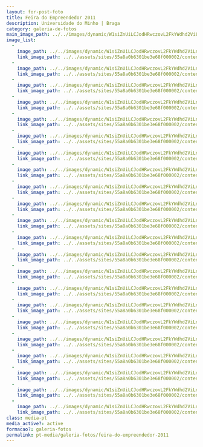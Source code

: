 ```yaml
---
layout: for-post-foto
title: Feira do Empreendedor 2011
description: Universidade do Minho | Braga
category: galeria-de-fotos
main_image_path: ../../images/dynamic/W1siZnUiLCJodHRwczovL2FkYWdhd2ViLnMzLmFtYXpvbmF/sdc1007567d6.jpg?sha=ebf62a29d9b809d8
image_list: 
  - 
    image_path: ../../images/dynamic/W1siZnUiLCJodHRwczovL2FkYWdhd2ViLnMzLmFtYXpvbmF/sdc1007567d6.jpg?sha=ebf62a29d9b809d8
    link_image_path: ../../assets/sites/55a8a0b6301be3e68f000002/content_entry55a8a2cd301be39651000019/55a8a49c301be30497000087/files/sdc10075495f.jpg?1437122307
  - 
    image_path: ../../images/dynamic/W1siZnUiLCJodHRwczovL2FkYWdhd2ViLnMzLmFtYXpvbmF/sdc100898cef.jpg?sha=45d62d212889df13
    link_image_path: ../../assets/sites/55a8a0b6301be3e68f000002/content_entry55a8a2cd301be39651000019/55a8a49f301be32f7f000088/files/sdc10089b601.jpg?1437122310
  - 
    image_path: ../../images/dynamic/W1siZnUiLCJodHRwczovL2FkYWdhd2ViLnMzLmFtYXpvbmF/sdc100925182.jpg?sha=fa52a2fb78cfba13
    link_image_path: ../../assets/sites/55a8a0b6301be3e68f000002/content_entry55a8a2cd301be39651000019/55a8a4a2301be36176000089/files/sdc10092fa50.jpg?1437122313
  - 
    image_path: ../../images/dynamic/W1siZnUiLCJodHRwczovL2FkYWdhd2ViLnMzLmFtYXpvbmF/sdc10096ba32.jpg?sha=e1ddf259907f0777
    link_image_path: ../../assets/sites/55a8a0b6301be3e68f000002/content_entry55a8a2cd301be39651000019/55a8a4a5301be37a3f00008a/files/sdc100969f4b.jpg?1437122316
  - 
    image_path: ../../images/dynamic/W1siZnUiLCJodHRwczovL2FkYWdhd2ViLnMzLmFtYXpvbmF/sdc10087db37.jpg?sha=926b88f09f616689
    link_image_path: ../../assets/sites/55a8a0b6301be3e68f000002/content_entry55a8a2cd301be39651000019/55a8a4a8301be39c8300008b/files/sdc10087d630.jpg?1437122319
  - 
    image_path: ../../images/dynamic/W1siZnUiLCJodHRwczovL2FkYWdhd2ViLnMzLmFtYXpvbmF/sdc10100f5a9.jpg?sha=01c007596bfe52d3
    link_image_path: ../../assets/sites/55a8a0b6301be3e68f000002/content_entry55a8a2cd301be39651000019/55a8a4ab301be3307200008c/files/sdc10100273a.jpg?1437122322
  - 
    image_path: ../../images/dynamic/W1siZnUiLCJodHRwczovL2FkYWdhd2ViLnMzLmFtYXpvbmF/sdc100971839.jpg?sha=6abb88a8941d5609
    link_image_path: ../../assets/sites/55a8a0b6301be3e68f000002/content_entry55a8a2cd301be39651000019/55a8a4ae301be39ed600008d/files/sdc100979812.jpg?1437122326
  - 
    image_path: ../../images/dynamic/W1siZnUiLCJodHRwczovL2FkYWdhd2ViLnMzLmFtYXpvbmF/sdc101041cf7.jpg?sha=0fb761a4de882802
    link_image_path: ../../assets/sites/55a8a0b6301be3e68f000002/content_entry55a8a2cd301be39651000019/55a8a4b1301be3c9d400008e/files/sdc10104c7ba.jpg?1437122329
  - 
    image_path: ../../images/dynamic/W1siZnUiLCJodHRwczovL2FkYWdhd2ViLnMzLmFtYXpvbmF/sdc101015338.jpg?sha=135b726d0e39ff84
    link_image_path: ../../assets/sites/55a8a0b6301be3e68f000002/content_entry55a8a2cd301be39651000019/55a8a4b5301be31ebd00008f/files/sdc101018783.jpg?1437122332
  - 
    image_path: ../../images/dynamic/W1siZnUiLCJodHRwczovL2FkYWdhd2ViLnMzLmFtYXpvbmF/sdc10109ed03.jpg?sha=0abf40ed146c1262
    link_image_path: ../../assets/sites/55a8a0b6301be3e68f000002/content_entry55a8a2cd301be39651000019/55a8a4b8301be31ebd000090/files/sdc101095d55.jpg?1437122335
  - 
    image_path: ../../images/dynamic/W1siZnUiLCJodHRwczovL2FkYWdhd2ViLnMzLmFtYXpvbmF/sdc101139bb0.jpg?sha=b6ba3f42b3b87b46
    link_image_path: ../../assets/sites/55a8a0b6301be3e68f000002/content_entry55a8a2cd301be39651000019/55a8a4bb301be3f1dc000091/files/sdc1011321b3.jpg?1437122338
  - 
    image_path: ../../images/dynamic/W1siZnUiLCJodHRwczovL2FkYWdhd2ViLnMzLmFtYXpvbmF/sdc10072ce66.jpg?sha=770e281a5f10391b
    link_image_path: ../../assets/sites/55a8a0b6301be3e68f000002/content_entry55a8a2cd301be39651000019/55a8a4be301be3f522000092/files/sdc10072f474.jpg?1437122341
  - 
    image_path: ../../images/dynamic/W1siZnUiLCJodHRwczovL2FkYWdhd2ViLnMzLmFtYXpvbmF/sdc101173546.jpg?sha=aef5b65a04f39fbd
    link_image_path: ../../assets/sites/55a8a0b6301be3e68f000002/content_entry55a8a2cd301be39651000019/55a8a4c1301be38d9c000093/files/sdc1011782c2.jpg?1437122344
  - 
    image_path: ../../images/dynamic/W1siZnUiLCJodHRwczovL2FkYWdhd2ViLnMzLmFtYXpvbmF/sdc101152bcf.jpg?sha=666d0b0b4d9e1489
    link_image_path: ../../assets/sites/55a8a0b6301be3e68f000002/content_entry55a8a2cd301be39651000019/55a8a4c4301be3a642000094/files/sdc10115f8bf.jpg?1437122347
  - 
    image_path: ../../images/dynamic/W1siZnUiLCJodHRwczovL2FkYWdhd2ViLnMzLmFtYXpvbmF/sdc101194859.jpg?sha=1ba64b18ab8c7298
    link_image_path: ../../assets/sites/55a8a0b6301be3e68f000002/content_entry55a8a2cd301be39651000019/55a8a4c8301be34ca6000095/files/sdc101192fe7.jpg?1437122351
  - 
    image_path: ../../images/dynamic/W1siZnUiLCJodHRwczovL2FkYWdhd2ViLnMzLmFtYXpvbmF/sdc101210950.jpg?sha=a3f0cdbfe6c46c59
    link_image_path: ../../assets/sites/55a8a0b6301be3e68f000002/content_entry55a8a2cd301be39651000019/55a8a4cb301be35122000096/files/sdc10121413c.jpg?1437122354
  - 
    image_path: ../../images/dynamic/W1siZnUiLCJodHRwczovL2FkYWdhd2ViLnMzLmFtYXpvbmF/sdc10120ba35.jpg?sha=e7d0d036313259df
    link_image_path: ../../assets/sites/55a8a0b6301be3e68f000002/content_entry55a8a2cd301be39651000019/55a8a4ce301be3dede000097/files/sdc1012062fe.jpg?1437122357
  - 
    image_path: ../../images/dynamic/W1siZnUiLCJodHRwczovL2FkYWdhd2ViLnMzLmFtYXpvbmF/sdc1007890e0.jpg?sha=b7a227cf2b64e848
    link_image_path: ../../assets/sites/55a8a0b6301be3e68f000002/content_entry55a8a2cd301be39651000019/55a8a4d1301be37d72000098/files/sdc10078a3af.jpg?1437122360
  - 
    image_path: ../../images/dynamic/W1siZnUiLCJodHRwczovL2FkYWdhd2ViLnMzLmFtYXpvbmF/sdc10088f754.jpg?sha=15b2f5b00af843a2
    link_image_path: ../../assets/sites/55a8a0b6301be3e68f000002/content_entry55a8a2cd301be39651000019/55a8a4d4301be32cf7000099/files/sdc10088f3dc.jpg?1437122363
  - 
    image_path: ../../images/dynamic/W1siZnUiLCJodHRwczovL2FkYWdhd2ViLnMzLmFtYXpvbmF/sdc10095f279.jpg?sha=7aa6a9cd73a435a0
    link_image_path: ../../assets/sites/55a8a0b6301be3e68f000002/content_entry55a8a2cd301be39651000019/55a8a4d7301be3beb800009a/files/sdc100957875.jpg?1437122366
  - 
    image_path: ../../images/dynamic/W1siZnUiLCJodHRwczovL2FkYWdhd2ViLnMzLmFtYXpvbmF/sdc100856b9c.jpg?sha=5771c93cd790028e
    link_image_path: ../../assets/sites/55a8a0b6301be3e68f000002/content_entry55a8a2cd301be39651000019/55a8a4da301be3933500009b/files/sdc10085ca37.jpg?1437122369
  - 
    image_path: ../../images/dynamic/W1siZnUiLCJodHRwczovL2FkYWdhd2ViLnMzLmFtYXpvbmF/sdc101144781.jpg?sha=62440567889bc2cd
    link_image_path: ../../assets/sites/55a8a0b6301be3e68f000002/content_entry55a8a2cd301be39651000019/55a8a4dd301be3cc0100009c/files/sdc101145b8a.jpg?1437122372
class: media-pt
media_active?: active
formacao?: galeria-fotos
permalink: pt-media/galeria-fotos/feira-do-empreendedor-2011
--- 
```




